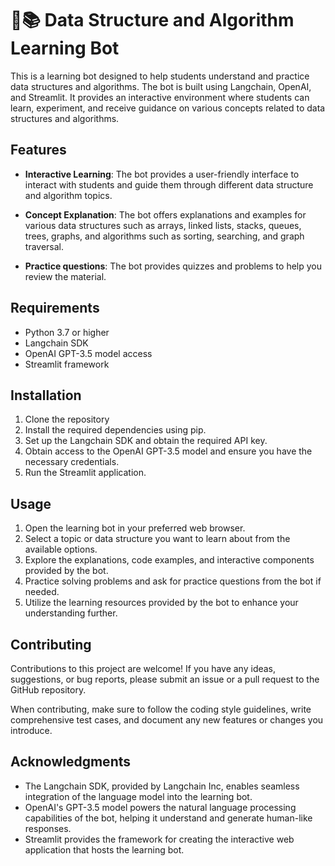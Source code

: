 
# 🤖📚 Data Structure and Algorithm Learning Bot

This is a learning bot designed to help students understand and practice data structures and algorithms. The bot is built using Langchain, OpenAI, and Streamlit. It provides an interactive environment where students can learn, experiment, and receive guidance on various concepts related to data structures and algorithms.

## Features

- **Interactive Learning**: The bot provides a user-friendly interface to interact with students and guide them through different data structure and algorithm topics.

- **Concept Explanation**: The bot offers explanations and examples for various data structures such as arrays, linked lists, stacks, queues, trees, graphs, and algorithms such as sorting, searching, and graph traversal.

- **Practice questions**: The bot provides quizzes and problems to help you review the material.
<!--
- **Problem Solving**: The bot offers practice problems of varying difficulty levels to help students apply their knowledge and enhance problem-solving skills.

- **Guided Assistance**: The bot assists students in solving problems by providing hints, step-by-step guidance, and suggestions for improvement.

- **Performance Analysis**: The bot can evaluate the efficiency of algorithms and help students understand the time and space complexity of different approaches.

- **Learning Resources**: The bot provides links to external resources, tutorials, and additional learning materials for in-depth understanding and further exploration.
-->

## Requirements

- Python 3.7 or higher
- Langchain SDK
- OpenAI GPT-3.5 model access
- Streamlit framework

## Installation

1. Clone the repository
2. Install the required dependencies using pip.
3. Set up the Langchain SDK and obtain the required API key.
4. Obtain access to the OpenAI GPT-3.5 model and ensure you have the necessary credentials.
5. Run the Streamlit application.

## Usage

1. Open the learning bot in your preferred web browser.
2. Select a topic or data structure you want to learn about from the available options.
3. Explore the explanations, code examples, and interactive components provided by the bot.
4. Practice solving problems and ask for practice questions from the bot if needed.
5. Utilize the learning resources provided by the bot to enhance your understanding further.

## Contributing

Contributions to this project are welcome! If you have any ideas, suggestions, or bug reports, please submit an issue or a pull request to the GitHub repository.

When contributing, make sure to follow the coding style guidelines, write comprehensive test cases, and document any new features or changes you introduce.
<!--
## License

This project is licensed under the MIT License. Feel free to use, modify, and distribute the code as per the terms of the license.
-->
## Acknowledgments

- The Langchain SDK, provided by Langchain Inc, enables seamless integration of the language model into the learning bot.
- OpenAI's GPT-3.5 model powers the natural language processing capabilities of the bot, helping it understand and generate human-like responses.
- Streamlit provides the framework for creating the interactive web application that hosts the learning bot.
